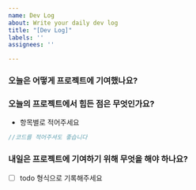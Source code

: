 ```yaml
---
name: Dev Log
about: Write your daily dev log
title: "[Dev Log]"
labels: ''
assignees: ''

---
```


### 오늘은 어떻게 프로젝트에 기여했나요?

### 오늘의 프로젝트에서 힘든 점은 무엇인가요?
- 항목별로 적어주세요

```js
//코드를 적어주셔도 좋습니다
```

### 내일은 프로젝트에 기여하기 위해 무엇을 해야 하나요?
- [ ] todo 형식으로 기록해주세요
